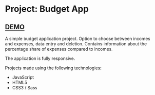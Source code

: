 # Project: Budget App

## [DEMO](https://krollukasz.github.io/Budget_App/)

A simple budget application project. Option to choose between incomes and expenses, data entry and deletion. Contains information about the percentage share of expenses compared to incomes.

The application is fully responsive.

Projects made using the following technologies:
- JavaScript
- HTML5
- CSS3 / Sass